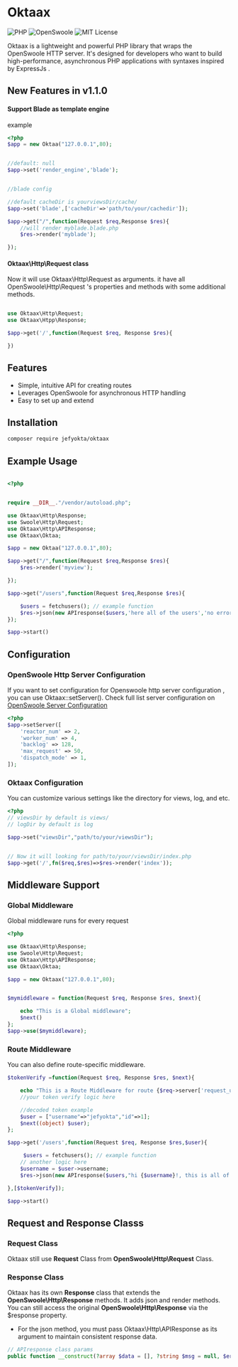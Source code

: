 # Oktaax

![PHP](https://img.shields.io/badge/php-7.4%2B-blue)
![OpenSwoole](https://img.shields.io/badge/OpenSwoole-Compatible-orange)
![MIT License](https://img.shields.io/badge/license-MIT-green)

Oktaax is a lightweight and powerful PHP library that wraps the OpenSwoole HTTP server. It's designed for developers who want to build high-performance, asynchronous PHP applications with syntaxes inspired by ExpressJs .
## New Features in v1.1.0

#### Support Blade as template engine
example
```php
<?php
$app = new Oktaa("127.0.0.1",80);


//default: null
$app->set('render_engine','blade');


//blade config

//default cacheDir is yourviewsDir/cache/
$app->set('blade',['cacheDir'=>'path/to/your/cachedir']);

$app->get("/",function(Request $req,Response $res){
    //will render myblade.blade.php
    $res->render('myblade');

});

```

#### Oktaax\Http\Request class
Now it will use Oktaax\Http\Request as arguments. it have all OpenSwoole\Http\Request 's properties and methods with some additional methods.
```php

use Oktaax\Http\Request;
use Oktaax\Htpp\Response;

$app->get('/',function(Request $req, Response $res){

})

```
## Features

- Simple, intuitive API for creating routes
- Leverages OpenSwoole for asynchronous HTTP handling
- Easy to set up and extend

## Installation

```bash
composer require jefyokta/oktaax
```

## Example Usage

```php

<?php


require __DIR__."/vendor/autoload.php";

use Oktaax\Http\Response;
use Swoole\Http\Request;
use Oktaax\Http\APIResponse;
use Oktaax\Oktaa;

$app = new Oktaa("127.0.0.1",80);

$app->get("/",function(Request $req,Response $res){
    $res->render('myview');

});

$app->get("/users",function(Request $req,Response $res){

    $users = fetchusers(); // example function
    $res->json(new APIresponse($users,'here all of the users','no error'))
});

$app->start()

```

## Configuration

### OpenSwoole Http Server Configuration
If you want to set configuration for Openswoole http server configuration , you can use Oktaax::setServer().
Check full list server configuration on [OpenSwoole Server Configuration](https://openswoole.com/docs/modules/swoole-server/configuration)


```php
<?php
$app->setServer([
    'reactor_num' => 2,
    'worker_num' => 4,
    'backlog' => 128,
    'max_request' => 50,
    'dispatch_mode' => 1,
]);

 ```

### Oktaax Configuration
You can customize various settings like the directory for views, log, and etc.

```php
<?php
// viewsDir by default is views/
// logDir by default is log

$app->set("viewsDir","path/to/your/viewsDir");


// Now it will looking for path/to/your/viewsDir/index.php
$app->get('/',fn($req,$res)=>$res->render('index'));

```

## Middleware Support

### Global Middleware
Global middleware runs for every request
```php
<?php

use Oktaax\Http\Response;
use Swoole\Http\Request;
use Oktaax\Http\APIResponse;
use Oktaax\Oktaa;

$app = new Oktaax("127.0.0.1",80);


$mymiddleware = function(Request $req, Response $res, $next){

    echo "This is a Global middleware";
    $next()
};
$app->use($mymiddleware);

``` 
### Route Middleware
You can also define route-specific middleware.
```php
$tokenVerify =function(Request $req, Response $res, $next){

    echo "This is a Route Middleware for route {$req->server['request_uri']}";
    //your token verify logic here

    //decoded token example
    $user = ["username"=>"jefyokta","id"=>1];
    $next((object) $user);
};

$app->get('/users',function(Request $req, Response $res,$user){

     $users = fetchusers(); // example function
    // another logic here
    $username = $user->username;
    $res->json(new APIresponse($users,"hi {$username}!, this is all of the users,",'no error'));

},[$tokenVerify]);

$app->start()

```


## Request and Response Classs

### Request Class
Oktaax still use **Request** Class from **OpenSwoole\Http\Request** Class.

### Response Class

Oktaax has its own **Response** class that extends the **OpenSwoole\Http\Response** methods. It adds json and render methods. You can still access the original **OpenSwoole\Http\Response** via the $response property.

- For the json method, you must pass Oktaax\Http\APIResponse as its argument to maintain consistent response data.
```php
// APIresponse class params
public function __construct(?array $data = [], ?string $msg = null, $error = null){}

```
